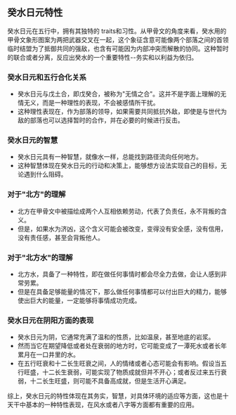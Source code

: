 ## 癸水日元特性

癸水日元在五行中，拥有其独特的 traits和习性。从甲骨文的角度来看，癸水用的甲骨文象形图案为两把武器交叉在一起，这个象征含意可能像两个部落之间的首领临时结盟为了抵御共同的强敌，也含有可能因为内部冲突而解散的协同。这种暂时的联合或者分离，反应出癸水的一个重要特性--务实和以利益为依归。

### 癸水日元和五行合化关系

* 癸水日元与戊土合，即戊癸合，被称为"无情之合"。这并不是字面上理解的无情无义，而是一种理性的表现，不会被感情所干扰。
* 这种理性表现在，作为部落的领导，如果需要共同抵抗外敌，即使是与世代为敌的部落也可以选择暂时的合作，并在必要的时候进行反击。

### 癸水日元的智慧

* 癸水日元具有一种智慧，就像水一样，总能找到路径流向任何地方。
* 这种智慧体现在癸水日元的行动和决策上，能够想方设法实现自己的目标，无论遇到什么阻碍。

### 对于"北方"的理解

* 北方在甲骨文中被描绘成两个人互相依赖劳动，代表了负责任，永不背叛的含义。
* 但是，如果水为济凶，这个含义可能会被改变，变得没有安全感，没有信用，没有责任感，甚至会背叛他人。

### 对于"北方水"的理解

* 北方水，具备了一种特性，即在做任何事情时都会尽全力去做，会让人感到非常劳累。
* 但是在具备足够能量的情况下，那么做任何事情都可以付出巨大的精力，能够使出巨大的能量，一定能够将事情成功完成。

### 癸水日元在阴阳方面的表现

* 癸水日元为阴，它通常充满了温和的性质，比如温泉，甚至地底的岩浆。
* 然而当它在期望降低或者处在衰弱的地方时，它可能变成了一潭死水或者长年累月在一口井里的水。
* 在五行旺衰和十二长生旺衰之间，人的情绪或者心态可能会有影响。假设当五行旺盛，十二长生衰弱，可能实现了物质成就但并不开心；或者反过来五行衰弱，十二长生旺盛，则可能不具备高成就，但是生活开心满足。

综上，癸水日元的特性体现在其务实，智慧，对具体环境的适应等方面，这也是十天干中基本的一种特性表现，在风水或者八字等方面都有重要的应用。